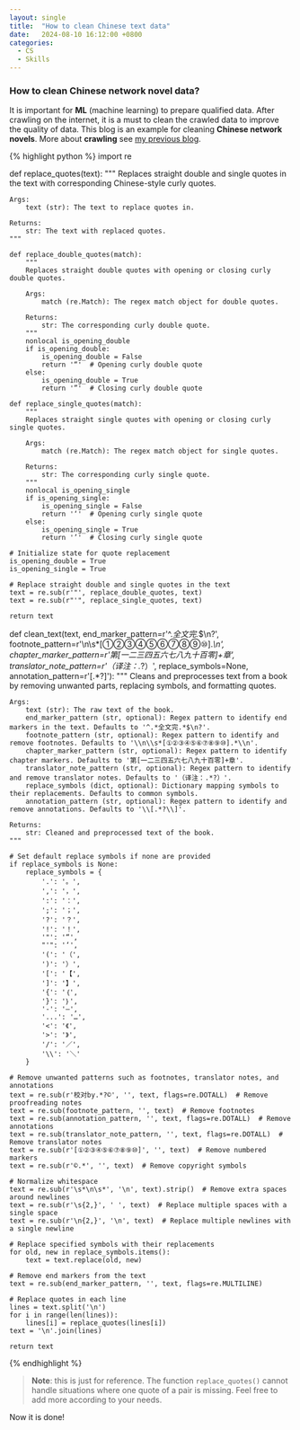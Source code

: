 ```yaml
---
layout: single
title:  "How to clean Chinese text data"
date:   2024-08-10 16:12:00 +0800
categories:
  - CS
  - Skills
---
```

### How to clean Chinese network novel data?
It is important for **ML** (machine learning) to prepare qualified data. After crawling on the internet, it is a must to clean the crawled data to improve the quality of data. This blog is an example for cleaning **Chinese network novels**. More about **crawling** see [my previous blog](/cs/skills/2024/08/01/selenium-crawl.html).

{% highlight python %}
import re

def replace_quotes(text):
    """
    Replaces straight double and single quotes in the text with corresponding 
    Chinese-style curly quotes.

    Args:
        text (str): The text to replace quotes in.

    Returns:
        str: The text with replaced quotes.
    """
    
    def replace_double_quotes(match):
        """
        Replaces straight double quotes with opening or closing curly double quotes.
        
        Args:
            match (re.Match): The regex match object for double quotes.

        Returns:
            str: The corresponding curly double quote.
        """
        nonlocal is_opening_double
        if is_opening_double:
            is_opening_double = False
            return '“'  # Opening curly double quote
        else:
            is_opening_double = True
            return '”'  # Closing curly double quote
    
    def replace_single_quotes(match):
        """
        Replaces straight single quotes with opening or closing curly single quotes.
        
        Args:
            match (re.Match): The regex match object for single quotes.

        Returns:
            str: The corresponding curly single quote.
        """
        nonlocal is_opening_single
        if is_opening_single:
            is_opening_single = False
            return '‘'  # Opening curly single quote
        else:
            is_opening_single = True
            return '’'  # Closing curly single quote
    
    # Initialize state for quote replacement
    is_opening_double = True
    is_opening_single = True
    
    # Replace straight double and single quotes in the text
    text = re.sub(r'"', replace_double_quotes, text)
    text = re.sub(r"'", replace_single_quotes, text)
    
    return text


def clean_text(text, 
               end_marker_pattern=r'^.*全文完.*$\n?', 
               footnote_pattern=r'\n\s*[①②③④⑤⑥⑦⑧⑨⑩].*\n', 
               chapter_marker_pattern=r'第[一二三四五六七八九十百零]+章',
               translator_note_pattern=r'（译注：.*?）',
               replace_symbols=None,
               annotation_pattern=r'\[.*?\]'):
    """
    Cleans and preprocesses text from a book by removing unwanted parts,
    replacing symbols, and formatting quotes.

    Args:
        text (str): The raw text of the book.
        end_marker_pattern (str, optional): Regex pattern to identify end markers in the text. Defaults to '^.*全文完.*$\n?'.
        footnote_pattern (str, optional): Regex pattern to identify and remove footnotes. Defaults to '\\n\\s*[①②③④⑤⑥⑦⑧⑨⑩].*\\n'.
        chapter_marker_pattern (str, optional): Regex pattern to identify chapter markers. Defaults to '第[一二三四五六七八九十百零]+章'.
        translator_note_pattern (str, optional): Regex pattern to identify and remove translator notes. Defaults to '（译注：.*?）'.
        replace_symbols (dict, optional): Dictionary mapping symbols to their replacements. Defaults to common symbols.
        annotation_pattern (str, optional): Regex pattern to identify and remove annotations. Defaults to '\\[.*?\\]'.

    Returns:
        str: Cleaned and preprocessed text of the book.
    """
    
    # Set default replace symbols if none are provided
    if replace_symbols is None:
        replace_symbols = {
            '.': '。',
            ',': '，',
            ':': '：',
            ';': '；',
            '?': '？',
            '!': '！',
            '"': '“',
            "'": '‘',
            '(': '（',
            ')': '）',
            '[': '【',
            ']': '】',
            '{': '｛',
            '}': '｝',
            '-': '—',
            '...': '…',
            '<': '《',
            '>': '》',
            '/': '／',
            '\\': '＼'
        }

    # Remove unwanted patterns such as footnotes, translator notes, and annotations
    text = re.sub(r'校对by.*?©', '', text, flags=re.DOTALL)  # Remove proofreading notes
    text = re.sub(footnote_pattern, '', text)  # Remove footnotes
    text = re.sub(annotation_pattern, '', text, flags=re.DOTALL)  # Remove annotations
    text = re.sub(translator_note_pattern, '', text, flags=re.DOTALL)  # Remove translator notes
    text = re.sub(r'[①②③④⑤⑥⑦⑧⑨⑩]', '', text)  # Remove numbered markers
    text = re.sub(r'©.*', '', text)  # Remove copyright symbols

    # Normalize whitespace
    text = re.sub(r'\s*\n\s*', '\n', text).strip()  # Remove extra spaces around newlines
    text = re.sub(r'\s{2,}', ' ', text)  # Replace multiple spaces with a single space
    text = re.sub(r'\n{2,}', '\n', text)  # Replace multiple newlines with a single newline

    # Replace specified symbols with their replacements
    for old, new in replace_symbols.items():
        text = text.replace(old, new)
    
    # Remove end markers from the text
    text = re.sub(end_marker_pattern, '', text, flags=re.MULTILINE)

    # Replace quotes in each line
    lines = text.split('\n')
    for i in range(len(lines)):
        lines[i] = replace_quotes(lines[i])
    text = '\n'.join(lines)

    return text
{% endhighlight %}
> **Note**: this is just for reference. The function `replace_quotes()` cannot handle situations where one quote of a pair is missing. Feel free to add more according to your needs. 

Now it is done!
